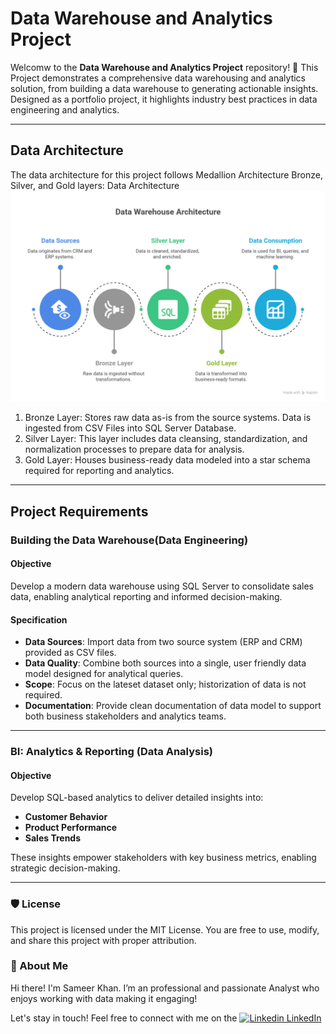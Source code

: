 # Data Warehouse and Analytics Project

Welcomw to  the **Data Warehouse and Analytics Project** repository! 🚀
This Project demonstrates a comprehensive data warehousing and analytics solution, from building a data warehouse to generating actionable insights. Designed as a portfolio project, it highlights industry best practices in data engineering and analytics.

---
## Data Architecture
The data architecture for this project follows Medallion Architecture Bronze, Silver, and Gold layers: Data Architecture
![Alt text for the image](https://github.com/DataAnalyst-Sameer/sql-data-warehouse-project/blob/main/docs/High-Level%20Data%20Warehouse%20Architecture%20-%20visual%20selection.png)

1.  Bronze Layer: Stores raw data as-is from the source systems. Data is ingested from CSV Files into SQL Server Database.
2.  Silver Layer: This layer includes data cleansing, standardization, and normalization processes to prepare data for analysis.
3.  Gold Layer: Houses business-ready data modeled into a star schema required for reporting and analytics.

---

## Project Requirements

###  Building the Data Warehouse(Data Engineering)

#### Objective
Develop a modern data warehouse using SQL Server to consolidate sales data, enabling analytical reporting and informed decision-making.

#### Specification
- **Data Sources**: Import data from two source system (ERP and CRM) provided as CSV files.
- **Data Quality**: Combine both sources into a single, user friendly data model designed for analytical queries.
- **Scope**: Focus on the lateset dataset only; historization of data is not required.
- **Documentation**: Provide clean documentation of data model to support both business stakeholders and analytics teams.

---

### BI: Analytics & Reporting (Data Analysis)

#### Objective
Develop SQL-based analytics to deliver detailed insights into:

- **Customer Behavior**
- **Product Performance**
- **Sales Trends**

These insights empower stakeholders with key business metrics, enabling strategic decision-making.

---

### 🛡️ License
This project is licensed under the MIT License. You are free to use, modify, and share this project with proper attribution.

### 🌟 About Me
Hi there! I'm Sameer Khan. I’m an professional and passionate Analyst who enjoys working with data making it engaging!

Let's stay in touch! Feel free to connect with me on the [![Linkedin](https://i.sstatic.net/gVE0j.png) LinkedIn](https://www.linkedin.com/in/sameerkhandataanalyst/)
